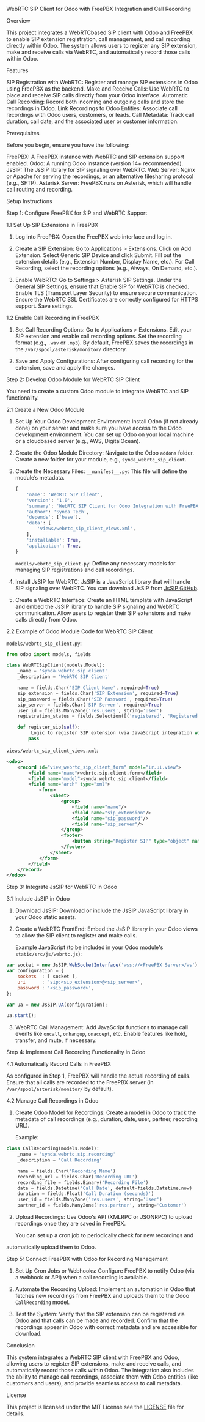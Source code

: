  WebRTC SIP Client for Odoo with FreePBX Integration and Call Recording

 Overview

This project integrates a WebRTCbased SIP client with Odoo and FreePBX to enable SIP extension registration, call management, and call recording directly within Odoo. The system allows users to register any SIP extension, make and receive calls via WebRTC, and automatically record those calls within Odoo.

 Features

 SIP Registration with WebRTC: Register and manage SIP extensions in Odoo using FreePBX as the backend.
 Make and Receive Calls: Use WebRTC to place and receive SIP calls directly from your Odoo interface.
 Automatic Call Recording: Record both incoming and outgoing calls and store the recordings in Odoo.
 Link Recordings to Odoo Entities: Associate call recordings with Odoo users, customers, or leads.
 Call Metadata: Track call duration, call date, and the associated user or customer information.

 Prerequisites

Before you begin, ensure you have the following:

 FreePBX: A FreePBX instance with WebRTC and SIP extension support enabled.
 Odoo: A running Odoo instance (version 14+ recommended).
 JsSIP: The JsSIP library for SIP signaling over WebRTC.
 Web Server: Nginx or Apache for serving the recordings, or an alternative filesharing protocol (e.g., SFTP).
 Asterisk Server: FreePBX runs on Asterisk, which will handle call routing and recording.

 Setup Instructions

 Step 1: Configure FreePBX for SIP and WebRTC Support

 1.1 Set Up SIP Extensions in FreePBX

1. Log into FreePBX:
    Open the FreePBX web interface and log in.

2. Create a SIP Extension:
    Go to Applications > Extensions.
    Click on Add Extension.
    Select Generic SIP Device and click Submit.
    Fill out the extension details (e.g., Extension Number, Display Name, etc.).
    For Call Recording, select the recording options (e.g., Always, On Demand, etc.).

3. Enable WebRTC:
    Go to Settings > Asterisk SIP Settings.
    Under the General SIP Settings, ensure that Enable SIP for WebRTC is checked.
    Enable TLS (Transport Layer Security) to ensure secure communication.
    Ensure the WebRTC SSL Certificates are correctly configured for HTTPS support.
    Save settings.

 1.2 Enable Call Recording in FreePBX

1. Set Call Recording Options:
    Go to Applications > Extensions.
    Edit your SIP extension and enable call recording options.
    Set the recording format (e.g., `.wav` or `.mp3`).
    By default, FreePBX saves the recordings in the `/var/spool/asterisk/monitor/` directory.

2. Save and Apply Configurations:
    After configuring call recording for the extension, save and apply the changes.



 Step 2: Develop Odoo Module for WebRTC SIP Client

You need to create a custom Odoo module to integrate WebRTC and SIP functionality.

 2.1 Create a New Odoo Module

1. Set Up Your Odoo Development Environment:
    Install Odoo (if not already done) on your server and make sure you have access to the Odoo development environment.
    You can set up Odoo on your local machine or a cloudbased server (e.g., AWS, DigitalOcean).

2. Create the Odoo Module Directory:
    Navigate to the Odoo `addons` folder.
    Create a new folder for your module, e.g., `synda_webrtc_sip_client`.

3. Create the Necessary Files:
    `__manifest__.py`: This file will define the module’s metadata.

   ```python
   {
       'name': 'WebRTC SIP Client',
       'version': '1.0',
       'summary': 'WebRTC SIP Client for Odoo Integration with FreePBX',
       'author': 'Synda Tech',
       'depends': ['base'],
       'data': [
           'views/webrtc_sip_client_views.xml',
       ],
       'installable': True,
       'application': True,
   }
   ```

    `models/webrtc_sip_client.py`: Define any necessary models for managing SIP registrations and call recordings.

4. Install JsSIP for WebRTC:
    JsSIP is a JavaScript library that will handle SIP signaling over WebRTC.
    You can download JsSIP from [JsSIP GitHub](https://github.com/versatica/JsSIP).

5. Create a WebRTC Interface:
    Create an HTML template with JavaScript and embed the JsSIP library to handle SIP signaling and WebRTC communication.
    Allow users to register their SIP extensions and make calls directly from Odoo.

 2.2 Example of Odoo Module Code for WebRTC SIP Client

 `models/webrtc_sip_client.py`:

```python
from odoo import models, fields

class WebRTCSipClient(models.Model):
    _name = 'synda.webrtc.sip.client'
    _description = 'WebRTC SIP Client'

    name = fields.Char('SIP Client Name', required=True)
    sip_extension = fields.Char('SIP Extension', required=True)
    sip_password = fields.Char('SIP Password', required=True)
    sip_server = fields.Char('SIP Server', required=True)
    user_id = fields.Many2one('res.users', string='User')
    registration_status = fields.Selection([('registered', 'Registered'), ('unregistered', 'Unregistered')], default='unregistered')

    def register_sip(self):
         Logic to register SIP extension (via JavaScript integration with JsSIP)
        pass
```

 `views/webrtc_sip_client_views.xml`:

```xml
<odoo>
    <record id="view_webrtc_sip_client_form" model="ir.ui.view">
        <field name="name">webrtc.sip.client.form</field>
        <field name="model">synda.webrtc.sip.client</field>
        <field name="arch" type="xml">
            <form>
                <sheet>
                    <group>
                        <field name="name"/>
                        <field name="sip_extension"/>
                        <field name="sip_password"/>
                        <field name="sip_server"/>
                    </group>
                    <footer>
                        <button string="Register SIP" type="object" name="register_sip"/>
                    </footer>
                </sheet>
            </form>
        </field>
    </record>
</odoo>
```



 Step 3: Integrate JsSIP for WebRTC in Odoo

 3.1 Include JsSIP in Odoo

1. Download JsSIP: 
    Download or include the JsSIP JavaScript library in your Odoo static assets.

2. Create a WebRTC FrontEnd:
    Embed the JsSIP library in your Odoo views to allow the SIP client to register and make calls.

   Example JavaScript (to be included in your Odoo module's `static/src/js/webrtc.js`):

```javascript
var socket = new JsSIP.WebSocketInterface('wss://<FreePBX Server>/ws');
var configuration = {
    sockets  : [ socket ],
    uri      : 'sip:<sip_extension>@<sip_server>',
    password : '<sip_password>',
};

var ua = new JsSIP.UA(configuration);

ua.start();
```

3. WebRTC Call Management:
    Add JavaScript functions to manage call events like `oncall`, `onhangup`, `onaccept`, etc.
    Enable features like hold, transfer, and mute, if necessary.



 Step 4: Implement Call Recording Functionality in Odoo

 4.1 Automatically Record Calls in FreePBX

 As configured in Step 1, FreePBX will handle the actual recording of calls. Ensure that all calls are recorded to the FreePBX server (in `/var/spool/asterisk/monitor/` by default).

 4.2 Manage Call Recordings in Odoo

1. Create Odoo Model for Recordings:
    Create a model in Odoo to track the metadata of call recordings (e.g., duration, date, user, partner, recording URL).

   Example:

```python
class CallRecording(models.Model):
    _name = 'synda.webrtc.sip.recording'
    _description = 'Call Recording'

    name = fields.Char('Recording Name')
    recording_url = fields.Char('Recording URL')
    recording_file = fields.Binary('Recording File')
    date = fields.Datetime('Call Date', default=fields.Datetime.now)
    duration = fields.Float('Call Duration (seconds)')
    user_id = fields.Many2one('res.users', string='User')
    partner_id = fields.Many2one('res.partner', string='Customer')
```

2. Upload Recordings:
    Use Odoo's API (XMLRPC or JSONRPC) to upload recordings once they are saved in FreePBX.

   You can set up a cron job to periodically check for new recordings and

 automatically upload them to Odoo.



 Step 5: Connect FreePBX with Odoo for Recording Management

1. Set Up Cron Jobs or Webhooks:
    Configure FreePBX to notify Odoo (via a webhook or API) when a call recording is available.
   
2. Automate the Recording Upload:
    Implement an automation in Odoo that fetches new recordings from FreePBX and uploads them to the Odoo `CallRecording` model.

3. Test the System:
    Verify that the SIP extension can be registered via Odoo and that calls can be made and recorded.
    Confirm that the recordings appear in Odoo with correct metadata and are accessible for download.



 Conclusion

This system integrates a WebRTC SIP client with FreePBX and Odoo, allowing users to register SIP extensions, make and receive calls, and automatically record those calls within Odoo. The integration also includes the ability to manage call recordings, associate them with Odoo entities (like customers and users), and provide seamless access to call metadata.



 License

This project is licensed under the MIT License  see the [LICENSE](LICENSE) file for details.
```
